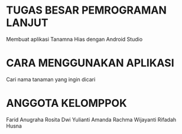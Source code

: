# TUGAS BESAR PEMROGRAMAN LANJUT
  Membuat aplikasi Tanamna Hias dengan Android Studio

# CARA MENGGUNAKAN APLIKASI
  Cari nama tanaman yang ingin dicari
  
# ANGGOTA KELOMPPOK
  Farid Anugraha
  Rosita Dwi Yulianti
  Amanda Rachma Wijayanti
  Rifadah Husna
